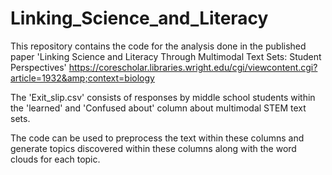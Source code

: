 # Linking_Science_and_Literacy
This repository contains the code for the analysis done in the published paper 'Linking Science and Literacy Through Multimodal Text Sets: Student Perspectives' https://corescholar.libraries.wright.edu/cgi/viewcontent.cgi?article=1932&amp;context=biology

The 'Exit_slip.csv' consists of responses by middle school students within the 'learned' and 'Confused about' column about multimodal STEM text sets.

The code can be used to preprocess the text within these columns and generate topics discovered within these columns along with the word clouds for each topic.
